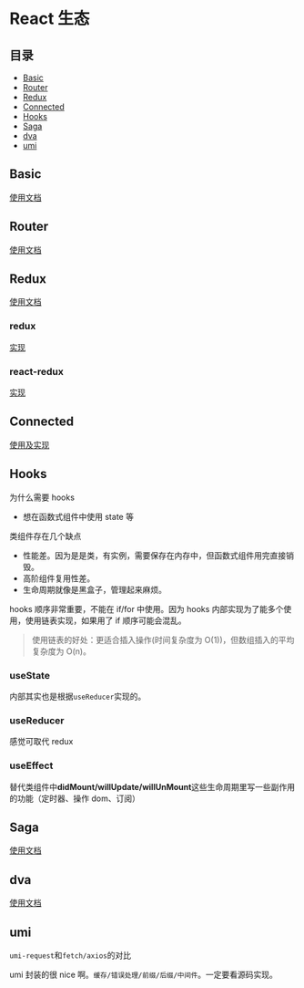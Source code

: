 # React 生态

## 目录

- [Basic](#Basic)
- [Router](#Router)
- [Redux](#Redux)
- [Connected](#Connected)
- [Hooks](#Hooks)
- [Saga](#Saga)
- [dva](#dva)
- [umi](#umi)

## Basic

[使用文档](./base)

## Router

[使用文档](./router)

## Redux

[使用文档](./redux/src)

### redux

[实现](./redux/src/redux)

### react-redux

[实现](./redux/src/react-redux)

## Connected

[使用及实现](./connected-react-router)

## Hooks

为什么需要 hooks

- 想在函数式组件中使用 state 等

类组件存在几个缺点

- 性能差。因为是是类，有实例，需要保存在内存中，但函数式组件用完直接销毁。
- 高阶组件复用性差。
- 生命周期就像是黑盒子，管理起来麻烦。

hooks 顺序非常重要，不能在 if/for 中使用。因为 hooks 内部实现为了能多个使用，使用链表实现，如果用了 if 顺序可能会混乱。

> 使用链表的好处：更适合插入操作(时间复杂度为 O(1))，但数组插入的平均复杂度为 O(n)。

### useState

内部其实也是根据`useReducer`实现的。

### useReducer

感觉可取代 redux

### useEffect

替代类组件中**didMount/willUpdate/willUnMount**这些生命周期里写一些副作用的功能（定时器、操作 dom、订阅）

## Saga

[使用文档](./saga)

## dva

[使用文档](./dva/src/index.js)

## umi

`umi-request`和`fetch/axios`的对比

umi 封装的很 nice 啊。`缓存/错误处理/前缀/后缀/中间件`。一定要看源码实现。
